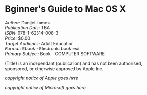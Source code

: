 Bginner's Guide to Mac OS X
===========================

*Author:* Danijel James  
*Publication Date*: TBA  
*ISBN:* 978-1-62314-008-3  
*Price:* $0.00  
*Target Audience:* Adult Education  
*Format:* Ebook - Electronic book text  
*Primary Subject:* Book - COMPUTER SOFTWARE  

(Title) is an independant (publication) and has not been authorised, sponsored, or otherwise approved by Apple Inc.

_copyright notice of Apple goes here_

_copyright notice of Microsoft goes here_
